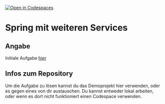 [![Open in Codespaces](https://classroom.github.com/assets/launch-codespace-7f7980b617ed060a017424585567c406b6ee15c891e84e1186181d67ecf80aa0.svg)](https://classroom.github.com/open-in-codespaces?assignment_repo_id=11098460)
# Spring mit weiteren Services

## Angabe

Initiale Aufgabe [hier](https://maximiliankraft.github.io/Assignments/4XBGM/MultiService/README.html)

## Infos zum Repository

Um die Aufgabe zu lösen kannst du das Demoprojekt hier verwenden, oder es gegen eines von dir austauschen. Du kannst entweder lokal arbeiten, oder wenn es dort nicht funktioniert einen Codespace verwenden.



